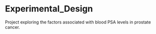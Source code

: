 # Experimental_Design
Project exploring the factors associated with blood PSA levels in prostate cancer.

